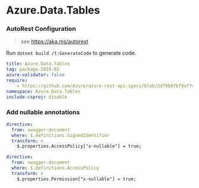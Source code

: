 # Azure.Data.Tables

### AutoRest Configuration
> see https://aka.ms/autorest

Run `dotnet build /t:GenerateCode` to generate code.

``` yaml
title: Azure.Data.Tables
tag: package-2019-02
azure-validator: false
require:
    - https://github.com/Azure/azure-rest-api-specs/blob/2df8b07bf9af7c96066ca4dda21b79297307d108/specification/cosmos-db/data-plane/readme.md
namespace: Azure.Data.Tables
include-csproj: disable
```

### Add nullable annotations

``` yaml
directive:
  from: swagger-document
  where: $.definitions.SignedIdentifier
  transform: >
    $.properties.AccessPolicy["x-nullable"] = true;
```

``` yaml
directive:
  from: swagger-document
  where: $.definitions.AccessPolicy
  transform: >
    $.properties.Permission["x-nullable"] = true;
```
